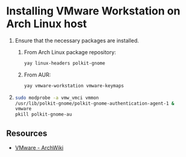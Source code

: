 # Installing VMware Workstation on Arch Linux host

1. Ensure that the necessary packages are installed.

    1. From Arch Linux package repository:

        ```sh
        yay linux-headers polkit-gnome
        ```

    1. From AUR:
        ```sh
        yay vmware-workstation vmware-keymaps
        ```

1. ```sh
   sudo modprobe -a vmw_vmci vmmon
   /usr/lib/polkit-gnome/polkit-gnome-authentication-agent-1 &
   vmware
   pkill polkit-gnome-au
   ```

## Resources

-   [VMware - ArchWiki](https://wiki.archlinux.org/title/VMware)
